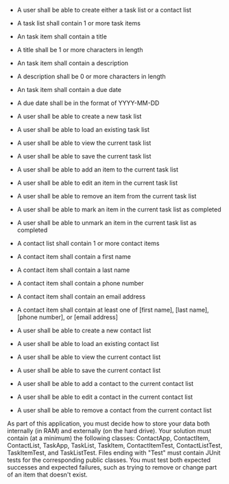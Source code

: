 - A user shall be able to create either a task list or a contact list

- A task list shall contain 1 or more task items
- An task item shall contain a title
- A title shall be 1 or more characters in length
- An task item shall contain a description
- A description shall be 0 or more characters in length
- An task item shall contain a due date
- A due date shall be in the format of YYYY-MM-DD

- A user shall be able to create a new task list
- A user shall be able to load an existing task list
- A user shall be able to view the current task list
- A user shall be able to save the current task list
- A user shall be able to add an item to the current task list
- A user shall be able to edit an item in the current task list
- A user shall be able to remove an item from the current task list
- A user shall be able to mark an item in the current task list as completed
- A user shall be able to unmark an item in the current task list as completed

- A contact list shall contain 1 or more contact items

- A contact item shall contain a first name
- A contact item shall contain a last name
- A contact item shall contain a phone number
- A contact item shall contain an email address
- A contact item shall contain at least one of [first name], [last name], [phone number], or [email address]

- A user shall be able to create a new contact list
- A user shall be able to load an existing contact list
- A user shall be able to view the current contact list
- A user shall be able to save the current contact list
- A user shall be able to add a contact to the current contact list
- A user shall be able to edit a contact in the current contact list
- A user shall be able to remove a contact from the current contact list
 

As part of this application, you must decide how to store your data both internally (in RAM) and externally (on the hard drive).
Your solution must contain (at a minimum) the following classes: ContactApp, ContactItem, ContactList, TaskApp, TaskList, TaskItem, ContactItemTest, ContactListTest, TaskItemTest, and TaskListTest.
Files ending with "Test" must contain JUnit tests for the corresponding public classes. You must test both expected successes and expected failures, such as trying to remove or change part of an item that doesn't exist.
